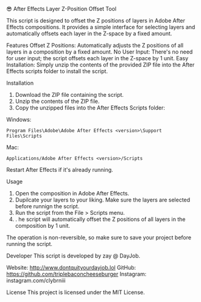 😎 After Effects Layer Z-Position Offset Tool

This script is designed to offset the Z positions of layers in Adobe After Effects compositions. It provides a simple interface for selecting layers and automatically offsets each layer in the Z-space by a fixed amount.

Features
Offset Z Positions: Automatically adjusts the Z positions of all layers in a composition by a fixed amount.
No User Input: There's no need for user input; the script offsets each layer in the Z-space by 1 unit.
Easy Installation: Simply unzip the contents of the provided ZIP file into the After Effects scripts folder to install the script.

Installation 
1. Download the ZIP file containing the script.
2. Unzip the contents of the ZIP file.
3. Copy the unzipped files into the After Effects Scripts folder:

Windows: 
```
Program Files\Adobe\Adobe After Effects <version>\Support Files\Scripts
```
Mac: 
```
Applications/Adobe After Effects <version>/Scripts
```
Restart After Effects if it's already running.

Usage
1. Open the composition in Adobe After Effects.
2. Dupilcate your layers to your liking. Make sure the layers are selected before runnign the script.
3. Run the script from the File > Scripts menu.
4. . he script will automatically offset the Z positions of all layers in the composition by 1 unit.

The operation is non-reversible, so make sure to save your project before running the script.

Developer
This script is developed by zay @ DayJob.

Website: http://www.dontquityourdayjob.lol
GitHub: https://github.com/triplebaconcheeseburger
Instagram: instagram.com/clybrniii

License
This project is licensed under the MIT License.
